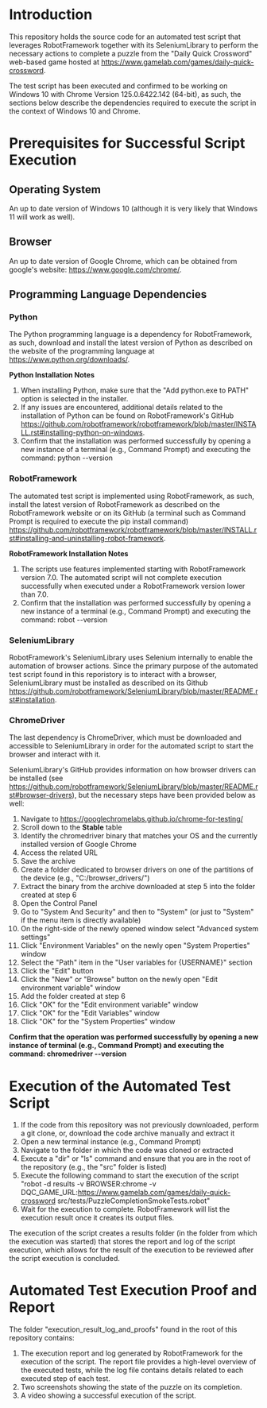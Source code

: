 # Introduction
This repository holds the source code for an automated test script that leverages RobotFramework together with its SeleniumLibrary to perform the necessary actions to complete a puzzle from the "Daily Quick Crossword" web-based game hosted at https://www.gamelab.com/games/daily-quick-crossword.


The test script has been executed and confirmed to be working on Windows 10 with Chrome Version 125.0.6422.142 (64-bit), as such, the sections below describe the dependencies required to execute the script in the context of Windows 10 and Chrome.


# Prerequisites for Successful Script Execution

## Operating System
An up to date version of Windows 10 (although it is very likely that Windows 11 will work as well).

## Browser
An up to date version of Google Chrome, which can be obtained from google's website: https://www.google.com/chrome/.

## Programming Language Dependencies
### Python
The Python programming language is a dependency for RobotFramework, as such, download and install the latest version of Python as described on the website of the programming language at https://www.python.org/downloads/.

**Python Installation Notes**
1. When installing Python, make sure that the "Add python.exe to PATH" option is selected in the installer.
2. If any issues are encountered, additional details related to the installation of Python can be found on RobotFramework's GitHub https://github.com/robotframework/robotframework/blob/master/INSTALL.rst#installing-python-on-windows.
3. Confirm that the installation was performed successfully by opening a new instance of a terminal (e.g., Command Prompt) and executing the command: python --version



### RobotFramework
The automated test script is implemented using RobotFramework, as such, install the latest version of RobotFramework as described on the RobotFramework website or on its GitHub (a terminal such as Command Prompt is required to execute the pip install command) https://github.com/robotframework/robotframework/blob/master/INSTALL.rst#installing-and-uninstalling-robot-framework.

**RobotFramework Installation Notes**
1. The scripts use features implemented starting with RobotFramework version 7.0. The automated script will not complete execution successfully when executed under a RobotFramework version lower than 7.0.
2. Confirm that the installation was performed successfully by opening a new instance of a terminal (e.g., Command Prompt) and executing the command: robot --version


### SeleniumLibrary
RobotFramework's SeleniumLibrary uses Selenium internally to enable the automation of browser actions. Since the primary purpose of the automated test script found in this reporistory is to interact with a browser, SeleniumLibrary must be installed as described on its Github https://github.com/robotframework/SeleniumLibrary/blob/master/README.rst#installation.

### ChromeDriver
The last dependency is ChromeDriver, which must be downloaded and accessible to SeleniumLibrary in order for the automated script to start the browser and interact with it.

SeleniumLibrary's GitHub provides information on how browser drivers can be installed (see https://github.com/robotframework/SeleniumLibrary/blob/master/README.rst#browser-drivers), but the necessary steps have been provided below as well:
1. Navigate to https://googlechromelabs.github.io/chrome-for-testing/
2. Scroll down to the **Stable** table
3. Identify the chromedriver binary that matches your OS and the currently installed version of Google Chrome
4. Access the related URL
5. Save the archive
6. Create a folder dedicated to browser drivers on one of the partitions of the device (e.g., "C:/browser_drivers/")
7. Extract the binary from the archive downloaded at step 5 into the folder created at step 6
8. Open the Control Panel
9. Go to "System And Security" and then to "System" (or just to "System" if the menu item is directly available)
10. On the right-side of the newly opened window select "Advanced system settings"
11. Click "Environment Variables" on the newly open "System Properties" window
12. Select the "Path" item in the "User variables for {USERNAME}" section
13. Click the "Edit" button
14. Click the "New" or "Browse" button on the newly open "Edit environment variable" window
15. Add the folder created at step 6
16. Click "OK" for the "Edit environment variable" window
17. Click "OK" for the "Edit Variables" window
18. Click "OK" for the "System Properties" window

**Confirm that the operation was performed successfully by opening a new instance of terminal (e.g., Command Prompt) and executing the command: chromedriver --version**


# Execution of the Automated Test Script
1. If the code from this repository was not previously downloaded, perform a git clone, or, download the code archive manually and extract it
2. Open a new terminal instance (e.g., Command Prompt)
3. Navigate to the folder in which the code was cloned or extracted
4. Execute a "dir" or "ls" command and ensure that you are in the root of the repository (e.g., the "src" folder is listed)
5. Execute the following command to start the execution of the script "robot -d results -v BROWSER:chrome -v DQC_GAME_URL:https://www.gamelab.com/games/daily-quick-crossword src/tests/PuzzleCompletionSmokeTests.robot"
6. Wait for the execution to complete. RobotFramework will list the execution result once it creates its output files.

The execution of the script creates a results folder (in the folder from which the execution was started) that stores the report and log of the script execution, which allows for the result of the execution to be reviewed after the script execution is concluded.


# Automated Test Execution Proof and Report
The folder "execution_result_log_and_proofs" found in the root of this repository contains:
1. The execution report and log generated by RobotFramework for the execution of the script. The report file provides a high-level overview of the executed tests, while the log file contains details related to each executed step of each test.
2. Two screenshots showing the state of the puzzle on its completion.
3. A video showing a successful execution of the script.
